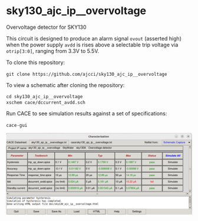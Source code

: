 # sky130_ajc_ip__overvoltage
Overvoltage detector for SKY130

This circuit is designed to produce an alarm signal `ovout` (asserted high) when the power supply `avdd` is rises above a selectable trip voltage via `otrip[3:0]`, ranging from 3.3V to 5.5V.

To clone this repository:

`git clone https://github.com/ajcci/sky130_ajc_ip__overvoltage`

To view a schematic after cloning the repository:

```
cd sky130_ajc_ip__overvoltage
xschem cace/dccurrent_avdd.sch
```

Run CACE to see simulation results against a set of specifications:

`cace-gui`

![](sky130_ajc_ip__overvoltage.png)
